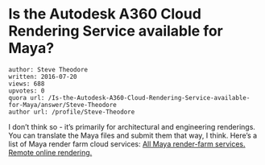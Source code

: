 # Is the Autodesk A360 Cloud Rendering Service available for Maya?

	author: Steve Theodore
	written: 2016-07-20
	views: 688
	upvotes: 0
	quora url: /Is-the-Autodesk-A360-Cloud-Rendering-Service-available-for-Maya/answer/Steve-Theodore
	author url: /profile/Steve-Theodore


I don’t think so - it’s primarily for architectural and engineering renderings. You can translate the Maya files and submit them that way, I think. Here’s a list of Maya render farm cloud services: [All Maya render-farm services. Remote online rendering.](http://rentrender.com/maya-render-farms/)

